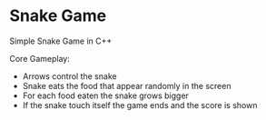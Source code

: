 # Snake Game

Simple Snake Game in C++

Core Gameplay:
* Arrows control the snake
* Snake eats the food that appear randomly in the screen
* For each food eaten the snake grows bigger
* If the snake touch itself the game ends and the score is shown